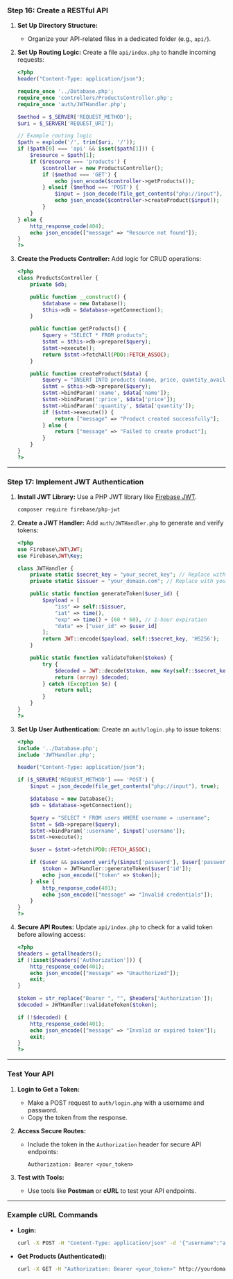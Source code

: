### **Step 16: Create a RESTful API**
1. **Set Up Directory Structure:**
   - Organize your API-related files in a dedicated folder (e.g., `api/`).

2. **Set Up Routing Logic:**
   Create a file `api/index.php` to handle incoming requests:
   ```php
   <?php
   header("Content-Type: application/json");

   require_once '../Database.php';
   require_once 'controllers/ProductsController.php';
   require_once 'auth/JWTHandler.php';

   $method = $_SERVER['REQUEST_METHOD'];
   $uri = $_SERVER['REQUEST_URI'];

   // Example routing logic
   $path = explode('/', trim($uri, '/'));
   if ($path[0] === 'api' && isset($path[1])) {
       $resource = $path[1];
       if ($resource === 'products') {
           $controller = new ProductsController();
           if ($method === 'GET') {
               echo json_encode($controller->getProducts());
           } elseif ($method === 'POST') {
               $input = json_decode(file_get_contents("php://input"), true);
               echo json_encode($controller->createProduct($input));
           }
       }
   } else {
       http_response_code(404);
       echo json_encode(["message" => "Resource not found"]);
   }
   ?>
   ```

3. **Create the Products Controller:**
   Add logic for CRUD operations:
   ```php
   <?php
   class ProductsController {
       private $db;

       public function __construct() {
           $database = new Database();
           $this->db = $database->getConnection();
       }

       public function getProducts() {
           $query = "SELECT * FROM products";
           $stmt = $this->db->prepare($query);
           $stmt->execute();
           return $stmt->fetchAll(PDO::FETCH_ASSOC);
       }

       public function createProduct($data) {
           $query = "INSERT INTO products (name, price, quantity_available) VALUES (:name, :price, :quantity)";
           $stmt = $this->db->prepare($query);
           $stmt->bindParam(':name', $data['name']);
           $stmt->bindParam(':price', $data['price']);
           $stmt->bindParam(':quantity', $data['quantity']);
           if ($stmt->execute()) {
               return ["message" => "Product created successfully"];
           } else {
               return ["message" => "Failed to create product"];
           }
       }
   }
   ?>
   ```

---

### **Step 17: Implement JWT Authentication**
1. **Install JWT Library:**
   Use a PHP JWT library like [Firebase JWT](https://github.com/firebase/php-jwt).
   ```bash
   composer require firebase/php-jwt
   ```

2. **Create a JWT Handler:**
   Add `auth/JWTHandler.php` to generate and verify tokens:
   ```php
   <?php
   use Firebase\JWT\JWT;
   use Firebase\JWT\Key;

   class JWTHandler {
       private static $secret_key = "your_secret_key"; // Replace with a strong secret key
       private static $issuer = "your_domain.com"; // Replace with your domain

       public static function generateToken($user_id) {
           $payload = [
               "iss" => self::$issuer,
               "iat" => time(),
               "exp" => time() + (60 * 60), // 1-hour expiration
               "data" => ["user_id" => $user_id]
           ];
           return JWT::encode($payload, self::$secret_key, 'HS256');
       }

       public static function validateToken($token) {
           try {
               $decoded = JWT::decode($token, new Key(self::$secret_key, 'HS256'));
               return (array) $decoded;
           } catch (Exception $e) {
               return null;
           }
       }
   }
   ?>
   ```

3. **Set Up User Authentication:**
   Create an `auth/login.php` to issue tokens:
   ```php
   <?php
   include '../Database.php';
   include 'JWTHandler.php';

   header("Content-Type: application/json");

   if ($_SERVER['REQUEST_METHOD'] === 'POST') {
       $input = json_decode(file_get_contents("php://input"), true);

       $database = new Database();
       $db = $database->getConnection();

       $query = "SELECT * FROM users WHERE username = :username";
       $stmt = $db->prepare($query);
       $stmt->bindParam(':username', $input['username']);
       $stmt->execute();

       $user = $stmt->fetch(PDO::FETCH_ASSOC);

       if ($user && password_verify($input['password'], $user['password'])) {
           $token = JWTHandler::generateToken($user['id']);
           echo json_encode(["token" => $token]);
       } else {
           http_response_code(401);
           echo json_encode(["message" => "Invalid credentials"]);
       }
   }
   ?>
   ```

4. **Secure API Routes:**
   Update `api/index.php` to check for a valid token before allowing access:
   ```php
   <?php
   $headers = getallheaders();
   if (!isset($headers['Authorization'])) {
       http_response_code(401);
       echo json_encode(["message" => "Unauthorized"]);
       exit;
   }

   $token = str_replace("Bearer ", "", $headers['Authorization']);
   $decoded = JWTHandler::validateToken($token);

   if (!$decoded) {
       http_response_code(401);
       echo json_encode(["message" => "Invalid or expired token"]);
       exit;
   }
   ?>
   ```

---

### **Test Your API**
1. **Login to Get a Token:**
   - Make a POST request to `auth/login.php` with a username and password.
   - Copy the token from the response.

2. **Access Secure Routes:**
   - Include the token in the `Authorization` header for secure API endpoints:
     ```
     Authorization: Bearer <your_token>
     ```

3. **Test with Tools:**
   - Use tools like **Postman** or **cURL** to test your API endpoints.

---

### Example cURL Commands
- **Login:**
  ```bash
  curl -X POST -H "Content-Type: application/json" -d '{"username":"admin", "password":"password"}' http://yourdomain.com/auth/login.php
  ```
- **Get Products (Authenticated):**
  ```bash
  curl -X GET -H "Authorization: Bearer <your_token>" http://yourdomain.com/api/products
  ```
